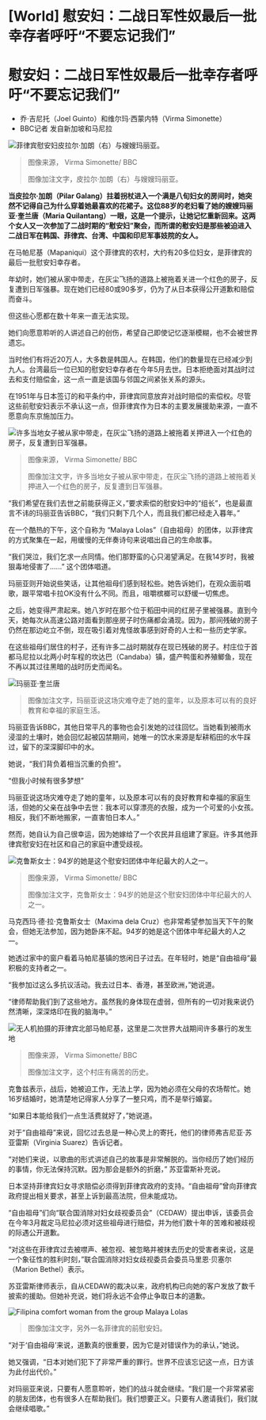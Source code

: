 # [World] 慰安妇：二战日军性奴最后一批幸存者呼吁“不要忘记我们”

#  慰安妇：二战日军性奴最后一批幸存者呼吁“不要忘记我们”

  * 乔·吉尼托（Joel Guinto）和维尔玛·西蒙内特（Virma Simonette） 
  * BBC记者 发自新加坡和马尼拉 


![菲律宾慰安妇皮拉尔·加朗（右）与嫂嫂玛丽亚。](_130367506_mariapilarsinging2.jpg)

> 图像来源，  Virma Simonette/ BBC
>
> 图像加注文字，皮拉尔·加朗（右）与嫂嫂玛丽亚。

**当皮拉尔·加朗（Pilar Galang）拄着拐杖进入一个满是八旬妇女的房间时，她突然不记得自己为什么穿着她最喜欢的花裙子。这位88岁的老妇看了她的嫂嫂玛丽亚·奎兰唐（Maria Quilantang）一眼，这是一个提示，让她记忆重新回来。这两个女人又一次参加了二战时期的“慰安妇”聚会，而所谓的慰安妇是那些被迫进入二战日军在韩国、菲律宾、台湾、中国和印尼军事妓院的女人。**

在马帕尼基（Mapaniqui）这个菲律宾的农村，大约有20多位妇女，是菲律宾的最后一批慰安妇幸存者。

年幼时，她们被从家中带走，在灰尘飞扬的道路上被拖着关进一个红色的房子，反复遭到日军强暴。现在她们已经80或90多岁，仍为了从日本获得公开道歉和赔偿而奋斗。

但这些心愿都在数十年来一直无法实现。

她们向愿意聆听的人讲述自己的创伤，希望自己即使记忆逐渐模糊，也不会被世界遗忘。

当时他们有将近20万人，大多数是韩国人。在韩国，他们的数量现在已经减少到九人。台湾最后一位已知的慰安妇幸存者在今年5月去世。日本拒绝面对其战时过去和支付赔偿金，这一点一直是该国与邻国之间紧张关系的源头。

在1951年与日本签订的和平条约中，菲律宾同意放弃对战时赔偿的索偿权。尽管这些前慰安妇表示不承认这一点，但菲律宾作为日本的主要发展援助来源，一直不愿意向东京施加压力。

![许多当地女子被从家中带走，在灰尘飞扬的道路上被拖着关押进入一个红色的房子，反复遭到日军强暴。](_130367702_3b22a685-9382-4d55-8351-829558389fa7.jpg)

> 图像来源，  Virma Simonette/ BBC
>
> 图像加注文字，许多当地女子被从家中带走，在灰尘飞扬的道路上被拖着关押进入一个红色的房子，反复遭到日军强暴。

“我们希望在我们去世之前能获得正义，”要求索偿的慰安妇中的“组长”，也是最直言不讳的玛丽亚告诉BBC，“我们只剩下几个人，而且我们都已经走入暮年。”

​​在一个酷热的下午，这个自称为 “Malaya Lolas”（自由祖母）的团体，以菲律宾的方式聚集在一起，用缓慢的无伴奏诗句来说唱出自己的生命故事。

“我们哭泣，我们乞求一点同情。他们那野蛮的心只渴望满足。在我14岁时，我被狠毒地侵害了......” 这个团体唱道。

玛丽亚则开始说些笑话，让其他祖母们感到轻松些。她告诉她们，在观众面前唱歌，跟平常唱卡拉OK没有什么不同。而且，咀嚼槟榔可以舒缓一切焦虑。

之后，她变得严肃起来。她八岁时在那个位于稻田中间的红房子里被强暴。直到今天，她每次从高速公路对面看到那座房子时伤痛都会涌现。因为，那间残破的房子仍然在那边屹立不倒，现在吸引着对鬼怪故事感到好奇的人士和一些历史学家。

在这些祖母们居住的村子，还有许多二战时期就存在现已残破的房子。村庄位于首都马尼拉以北两小时车程的坎达巴（Candaba）镇，盛产鸭蛋和养殖鲫鱼，现在不再以其过往黑暗的战时历史而闻名。

![玛丽亚·奎兰唐](_130367507_mariaquilantang1.jpg)

> 图像加注文字，玛丽亚说这场灾难夺走了她的童年，以及原本可以有的良好教育和幸福的家庭生活。

玛丽亚告诉BBC，其他日常平凡的事物也会引发她的过往回忆。当她看到被雨水浸湿的土壤时，她会回忆起被囚禁期间，她唯一的饮水来源是犁耕稻田的水牛踩过，留下的深深脚印中的水。

她说，“我们背负着相当沉重的负担”。

“但我小时候有很多梦想”

玛丽亚说这场灾难夺走了她的童年，以及原本可以有的良好教育和幸福的家庭生活，但她的父亲在战争中去世：我本可以穿漂亮的衣服，成为一个可爱的小女孩。相反，我们不断地搬家，一直害怕日本人。”

然而，她自认为自己很幸运，因为她嫁给了一个农民并且组建了家庭。许多其他菲律宾慰安妇在社区和自己的家庭中遭受歧视。

![克鲁斯女士：94岁的她是这个慰安妇团体中年纪最大的人之一。](_130367701_dc27d144-668b-46a8-8ea9-ba6964a65867.jpg)

> 图像来源，  Virma Simonette/ BBC
>
> 图像加注文字，克鲁斯女士：94岁的她是这个慰安妇团体中年纪最大的人之一。

马克西玛·德·拉·克鲁斯女士（Maxima dela Cruz）也非常希望参加当天下午的聚会，但她无法参加，因为她卧床不起。94岁的她是这个团体中年纪最大的人之一。

她透过家中的窗户看着马帕尼基镇的悠闲日子过去。在年轻时，她是“自由祖母”最积极的支持者之一。

“我参加过这么多抗议活动。我去过日本、香港，甚至欧洲，”她说道。

“律师帮助我们到了这些地方。虽然我的身体现在虚弱，但所有的一切对我来说仍然清晰，深深烙印在我的脑海中。”

![无人机拍摄的菲律宾北部马帕尼基，这里是二次世界大战期间许多暴行的发生地](_130367703_3966f750-35c2-4a50-86a9-61c2ae948a7d.jpg)

> 图像来源，  Virma Simonette/ BBC
>
> 图像加注文字，这个村庄有痛苦的历史。

克鲁兹表示，战后，她被迫工作，无法上学，因为她必须在父母的农场帮忙。她16岁结婚时，她清楚地记得家人分享了一整只鸡，而不是举行婚宴。

“如果日本能给我们一点生活费就好了，”她说道。

对于“自由祖母”来说，回忆过去总是一种心灵上的寄托，他们的律师弗吉尼亚·苏亚雷斯（Virginia Suarez）告诉记者。

“对她们来说，以歌曲的形式讲述自己的故事是非常解脱的。当你经历了她们经历的事情，你无法保持沉默。因为那会是额外的折磨，” 苏亚雷斯补充说。

日本坚持菲律宾妇女寻求赔偿必须得到菲律宾政府的支持。“自由祖母”曾向菲律宾政府提出相关要求，甚至上诉到最高法院，但未能成功。


“自由祖母”们向“联合国消除对妇女歧视委员会”（CEDAW）提出申诉，该委员会在今年3月裁定马尼拉必须对这些祖母进行赔偿，并为他们数十年的苦难和被歧视的际遇公开道歉。

“对这些在菲律宾过去被噤声、被忽视、被忽略并被抹去历史的受害者来说，这是一个象征性的胜利时刻，”联合国消除对妇女歧视委员会委员马里恩·贝塞尔（Marion Bethel）表示。

苏亚雷斯律师表示，自从CEDAW的裁决以来，政府机构已向她的客户发放了数千披索的援助。但她补充说，她们将永远不会停止争取日本的道歉。

![Filipina comfort woman from the group Malaya Lolas](_129849282_photo13-05-202375027pm.jpg)

> 图像加注文字，另外一名菲律宾的前慰安妇。

“对于‘自由祖母’来说，道歉真的很重要，因为它是对错误作为的承认，”她说。

她又强调，“日本对她们犯下了非常严重的罪行。世界不应该忘记这一点，日方该为此付出代价。”

对玛丽亚来说，只要有人愿意聆听，她们的战斗就会继续。“我们是一个非常紧密的朋友团体，也有很多人在帮助我们。我们想要正义。只要有人邀请我们，我们就会继续唱歌。”


